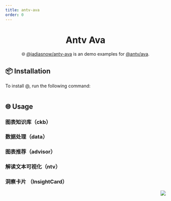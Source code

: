 ```yaml
---
title: antv-ava
order: 0
---
```


<a name="readme-top"></a>

<div align="center">

<h1>Antv Ava </h1>

🌐 [@jadiasnow/antv-ava](https://www.npmjs.com/package/@jandiasnow/ava) is an demo examples for [@antv/ava](https://ava.antv.antgroup.com/guide/intro).

</div>

## 📦 Installation

To install @, run the following command:

```bash

```

## 🌐 Usage

### 图表知识库（ckb）

<code src="./docs/Ckb.tsx"></code>

### 数据处理（data）

<code src="./docs/Data.tsx"></code>

### 图表推荐（advisor）

<code src="./docs/Advisor.tsx"></code>

### 解读文本可视化（ntv）

<code src="./docs/Ntv.tsx"></code>

### 洞察卡片 （InsightCard）

<code src="./docs/InsightCard.tsx"></code>

<div align="right">

[![][back-to-top]](#readme-top)

</div>

[back-to-top]: https://img.shields.io/badge/-BACK_TO_TOP-151515?style=flat-square
